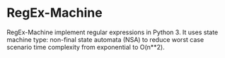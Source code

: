 # RegEx-Machine
RegEx-Machine implement regular expressions in Python 3. It uses state machine type: non-final state automata (NSA) to reduce worst case scenario time complexity from exponential to O(n**2).
